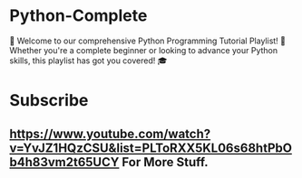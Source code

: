 # Python-Complete
🐍 Welcome to our comprehensive Python Programming Tutorial Playlist! 🚀 Whether you're a complete beginner or looking to advance your Python skills, this playlist has got you covered!  🎓 

# Subscribe 
## https://www.youtube.com/watch?v=YvJZ1HQzCSU&list=PLToRXX5KL06s68htPbOb4h83vm2t65UCY For More Stuff.
